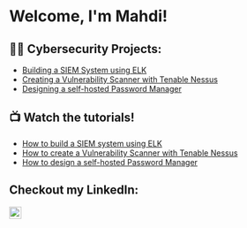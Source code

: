 <h1>Welcome, I'm Mahdi!
  
<h2>👨‍💻 Cybersecurity Projects:</h2>

  - [Building a SIEM System using ELK](https://github.com/Mahdi-Tohidi/SIEM-System)
  - [Creating a Vulnerability Scanner with Tenable Nessus](https://github.com/Mahdi-Tohidi/Vulnerability-Scanner)
  - [Designing a self-hosted Password Manager](https://github.com/Mahdi-Tohidi/Password-Manager)

<h2>📺 Watch the tutorials!</h2>

- [How to build a SIEM system using ELK](https://www.youtube.com/)
- [How to create a Vulnerability Scanner with Tenable Nessus](https://www.youtube.com/)
- [How to design a self-hosted Password Manager](https://www.youtube.com/)

<h2>  Checkout my LinkedIn:</h2>

[<img align="left" alt="Mahdi Tohidi | LinkedIn" width="22px" src="https://cdn.jsdelivr.net/npm/simple-icons@v3/icons/linkedin.svg" />][linkedin]

[linkedin]: https://www.linkedin.com/in/mahdi-tohidi-4521ba168/


